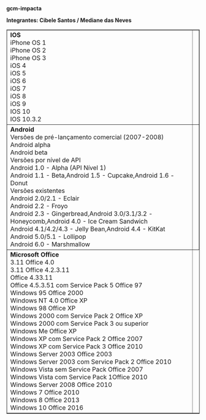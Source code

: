 <table border="1"> 
<b> gcm-impacta </b>

<b>Integrantes: Cibele Santos / Mediane das Neves</b>
<head>
<title><center> Versões </center></title>
</head>
<tr><td><b>IOS</b><br> iPhone OS 1<br>iPhone OS 2<br>iPhone OS 3<br>iOS 4<br>iOS 5<br>iOS 6<br>iOS 7<br>iOS 8<br>iOS 9<br>IOS 10<br>IOS 10.3.2 </td> <td>

<tr><td><b> Android</b><br>Versões de pré-lançamento comercial (2007-2008)<br>Android alpha<br>Android beta<br>Versões por nível de API<br>Android 1.0 - Alpha (API Nível 1)<br>Android 1.1 - Beta,Android 1.5 - Cupcake,Android 1.6 - Donut<br>Versões existentes<br>Android 2.0/2.1 - Eclair<br>Android 2.2 - Froyo<br>Android 2.3 - Gingerbread,Android 3.0/3.1/3.2 - Honeycomb,Android 4.0 - Ice Cream Sandwich<br>Android 4.1/4.2/4.3 - Jelly Bean,Android 4.4 - KitKat<br>Android 5.0/5.1 - Lollipop<br> Android 6.0 - Marshmallow </td> <td>

<tr><td><b> Microsoft Office</b><br>3.11	Office 4.0<br>3.11	Office 4.2.3.11	<br>Office 4.33.11 <br>	Office 4.5.3.51 com Service Pack 5	Office 97<br>Windows 95	Office 2000<br>Windows NT 4.0	Office XP<br> Windows 98	Office XP<br>Windows 2000 com Service Pack 2	Office XP<br> Windows 2000 com Service Pack 3 ou superior<br>Windows Me	Office XP<br> Windows XP com Service Pack 2	Office 2007<br>Windows XP com Service Pack 3	Office 2010<br>Windows Server 2003	Office 2003<br>Windows Server 2003 com Service Pack 2	Office 2010<br>Windows Vista sem Service Pack	Office 2007<br>Windows Vista com Service Pack 1Office 2010<br> Windows Server 2008	Office 2010<br>Windows 7	Office 2010<br>Windows 8	Office 2013<br>Windows 10	Office 2016

</table>


